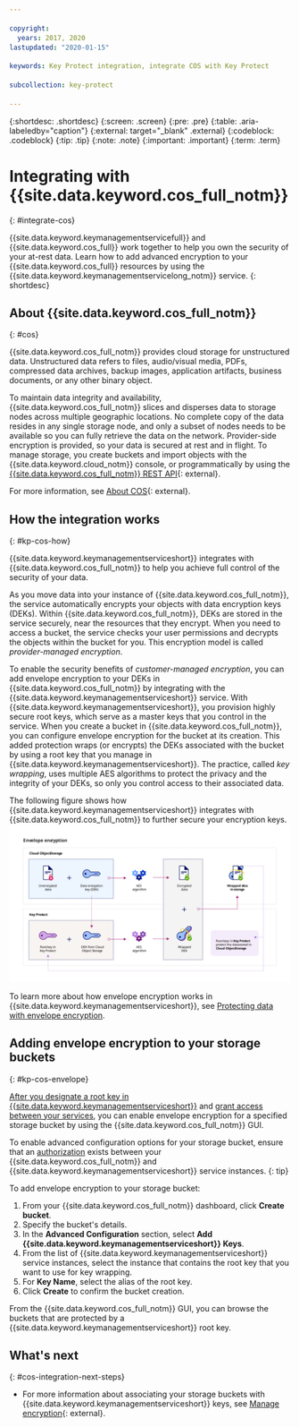 ```yaml
---

copyright:
  years: 2017, 2020
lastupdated: "2020-01-15"

keywords: Key Protect integration, integrate COS with Key Protect

subcollection: key-protect

---
```


{:shortdesc: .shortdesc}
{:screen: .screen}
{:pre: .pre}
{:table: .aria-labeledby="caption"}
{:external: target="_blank" .external}
{:codeblock: .codeblock}
{:tip: .tip}
{:note: .note}
{:important: .important}
{:term: .term}

# Integrating with {{site.data.keyword.cos_full_notm}}
{: #integrate-cos}

{{site.data.keyword.keymanagementservicefull}} and {{site.data.keyword.cos_full}} work together to help you own the security of your at-rest data. Learn how to add advanced encryption to your {{site.data.keyword.cos_full}} resources by using the {{site.data.keyword.keymanagementservicelong_notm}} service.
{: shortdesc}

## About {{site.data.keyword.cos_full_notm}}
{: #cos}

{{site.data.keyword.cos_full_notm}} provides cloud storage for unstructured data. Unstructured data refers to files, audio/visual media, PDFs, compressed data archives, backup images, application artifacts, business documents, or any other binary object.  

To maintain data integrity and availability, {{site.data.keyword.cos_full_notm}} slices and disperses data to storage nodes across multiple geographic locations. No complete copy of the data resides in any single storage node, and only a subset of nodes needs to be available so you can fully retrieve the data on the network. Provider-side encryption is provided, so your data is secured at rest and in flight. To manage storage, you create buckets and import objects with the {{site.data.keyword.cloud_notm}} console, or programmatically by using the [{{site.data.keyword.cos_full_notm}} REST API](/docs/services/cloud-object-storage?topic=cloud-object-storage-compatibility-api){: external}.

For more information, see [About COS](/docs/services/cloud-object-storage?topic=cloud-object-storage-about){: external}.

## How the integration works
{: #kp-cos-how}

{{site.data.keyword.keymanagementserviceshort}} integrates with {{site.data.keyword.cos_full_notm}} to help you achieve full control of the security of your data.  

As you move data into your instance of {{site.data.keyword.cos_full_notm}}, the service automatically encrypts your objects with data encryption keys (DEKs). Within {{site.data.keyword.cos_full_notm}}, DEKs are stored in the service securely, near the resources that they encrypt. When you need to access a bucket, the service checks your user permissions and decrypts the objects within the bucket for you. This encryption model is called _provider-managed encryption_.

To enable the security benefits of _customer-managed encryption_, you can add envelope encryption to your DEKs in {{site.data.keyword.cos_full_notm}} by integrating with the {{site.data.keyword.keymanagementserviceshort}} service. With {{site.data.keyword.keymanagementserviceshort}}, you provision highly secure root keys, which serve as a master keys that you control in the service. When you create a bucket in {{site.data.keyword.cos_full_notm}}, you can configure envelope encryption for the bucket at its creation. This added protection wraps (or encrypts) the DEKs associated with the bucket by using a root key that you manage in {{site.data.keyword.keymanagementserviceshort}}. The practice, called _key wrapping_, uses multiple AES algorithms to protect the privacy and the integrity of your DEKs, so only you control access to their associated data.

The following figure shows how {{site.data.keyword.keymanagementserviceshort}} integrates with {{site.data.keyword.cos_full_notm}} to further secure your encryption keys.
![The figure shows a contextual view of envelope encryption.](../images/kp-cos-envelope_min.svg)

To learn more about how envelope encryption works in {{site.data.keyword.keymanagementserviceshort}}, see [Protecting data with envelope encryption](/docs/services/key-protect?topic=key-protect-envelope-encryption).

## Adding envelope encryption to your storage buckets
{: #kp-cos-envelope}

[After you designate a root key in {{site.data.keyword.keymanagementserviceshort}}](/docs/services/key-protect?topic=key-protect-create-root-keys) and [grant access between your services](/docs/services/key-protect?topic=key-protect-integrate-services#grant-access), you can enable envelope encryption for a specified storage bucket by using the {{site.data.keyword.cos_full_notm}} GUI.

 To enable advanced configuration options for your storage bucket, ensure that an [authorization](/docs/services/key-protect?topic=key-protect-integrate-services#grant-access) exists between your {{site.data.keyword.cos_full_notm}} and {{site.data.keyword.keymanagementserviceshort}} service instances.
{: tip}

To add envelope encryption to your storage bucket:

1. From your {{site.data.keyword.cos_full_notm}} dashboard, click **Create bucket**.
2. Specify the bucket's details.
3. In the **Advanced Configuration** section, select **Add {{site.data.keyword.keymanagementserviceshort}} Keys**.
4. From the list of {{site.data.keyword.keymanagementserviceshort}} service instances, select the instance that contains the root key that you want to use for key wrapping.
5. For **Key Name**, select the alias of the root key.
6. Click **Create** to confirm the bucket creation.

From the {{site.data.keyword.cos_full_notm}} GUI, you can browse the buckets that are protected by a {{site.data.keyword.keymanagementserviceshort}} root key.

## What's next
{: #cos-integration-next-steps}

- For more information about associating your storage buckets with {{site.data.keyword.keymanagementserviceshort}} keys, see [Manage encryption](/docs/services/cloud-object-storage?topic=cloud-object-storage-encryption#encryption){: external}. 